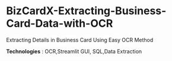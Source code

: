 # BizCardX-Extracting-Business-Card-Data-with-OCR
Extracting Details in Business Card Using Easy OCR Method

**Technologies** : OCR,Streamlit GUI, SQL,Data Extraction
